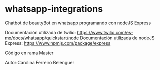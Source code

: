 # whatsapp-integrations
Chatbot de beautyBot en whatsapp programando con nodeJS Express

Documentación utilizada de twilio: https://www.twilio.com/es-mx/docs/whatsapp/quickstart/node
Documentación utilizada de nodeJS Express: https://www.npmjs.com/package/express

Código en rama Master

Autor:Carolina Ferreiro Belenguer
